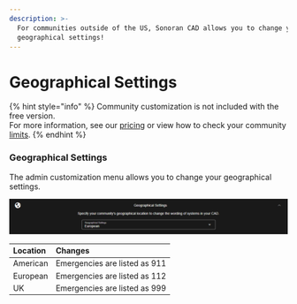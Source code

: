 ```yaml
---
description: >-
  For communities outside of the US, Sonoran CAD allows you to change your CAD's
  geographical settings!
---
```


# Geographical Settings

{% hint style="info" %}
Community customization is not included with the free version.  
For more information, see our [pricing](https://sonorancad.com/app/#/pricing) or view how to check your community [limits](../getting-started/view-your-limits.md).
{% endhint %}

### Geographical Settings

The admin customization menu allows you to change your geographical settings.

![Sonoran CAD&apos;s geographical customization](../../.gitbook/assets/geo.PNG)

| Location | Changes |
| :--- | :--- |
| American | Emergencies are listed as 911 |
| European | Emergencies are listed as 112 |
| UK | Emergencies are listed as 999 |

